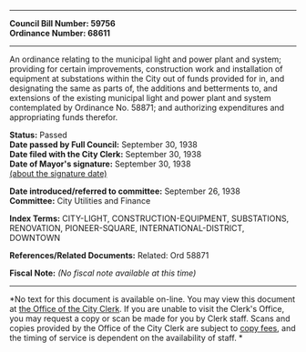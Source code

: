 * * * * *  
  
**Council Bill Number: [](#h0)[](#h2)59756**   
**Ordinance Number: 68611**  
  
* * * * *  
  
An ordinance relating to the municipal light and power plant and system; providing for certain improvements, construction work and installation of equipment at substations within the City out of funds provided for in, and designating the same as parts of, the additions and betterments to, and extensions of the existing municipal light and power plant and system contemplated by Ordinance No. 58871; and authorizing expenditures and appropriating funds therefor.  
  
**Status:** Passed   
**Date passed by Full Council:** September 30, 1938   
**Date filed with the City Clerk:** September 30, 1938   
**Date of Mayor's signature:** September 30, 1938   
[(about the signature date)](/~public/approvaldate.htm)   
  
  
**Date introduced/referred to committee:** September 26, 1938   
**Committee:** City Utilities and Finance   
  
**Index Terms:** CITY-LIGHT, CONSTRUCTION-EQUIPMENT, SUBSTATIONS, RENOVATION, PIONEER-SQUARE, INTERNATIONAL-DISTRICT, DOWNTOWN  
  
**References/Related Documents:** Related: Ord 58871  
  
**Fiscal Note:** *(No fiscal note available at this time)*  
  
* * * * *  
  
*No text for this document is available on-line. You may view this document at [the Office of the City Clerk](http://www.seattle.gov/leg/clerk/contactUs.htm). If you are unable to visit the Clerk's Office, you may request a copy or scan be made for you by Clerk staff. Scans and copies provided by the Office of the City Clerk are subject to [copy fees](http://clerk.seattle.gov/~public/clerkfees.htm), and the timing of service is dependent on the availability of staff. *  
  
  
